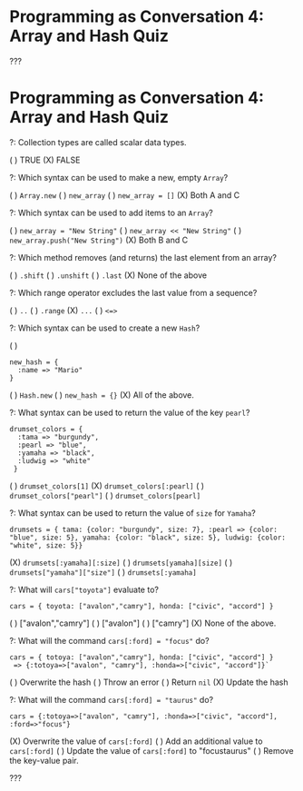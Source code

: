 # Programming as Conversation 4: Array and Hash Quiz

???

# Programming as Conversation 4: Array and Hash Quiz

?: Collection types are called scalar data types.

( ) TRUE
(X) FALSE

?: Which syntax can be used to make a new, empty `Array`?

( ) `Array.new`
( ) `new_array`
( ) `new_array = []`
(X) Both A and C

?: Which syntax can be used to add items to an `Array`?

( ) `new_array = "New String"`
( ) `new_array << "New String"`
( ) `new_array.push("New String")`
(X) Both B and C

?: Which method removes (and returns) the last element from an array?

( ) `.shift`
( ) `.unshift`
( ) `.last`
(X) None of the above

?: Which range operator excludes the last value from a sequence?

( ) `..`
( ) `.range`
(X) `...`
( ) `<=>`

?: Which syntax can be used to create a new `Hash`?

( ) 
```
new_hash = {
  :name => "Mario"
}
```
( ) `Hash.new`
( ) `new_hash = {}`
(X) All of the above.

?: What syntax can be used to return the value of the key `pearl`?

```
drumset_colors = {
  :tama => "burgundy",
  :pearl => "blue",
  :yamaha => "black",
  :ludwig => "white"
 }
```

( ) `drumset_colors[1]`
(X) `drumset_colors[:pearl]`
( ) `drumset_colors["pearl"]`
( ) `drumset_colors[pearl]`

?: What syntax can be used to return the value of `size` for `Yamaha`?

```
drumsets = { tama: {color: "burgundy", size: 7}, :pearl => {color: "blue", size: 5}, yamaha: {color: "black", size: 5}, ludwig: {color: "white", size: 5}}
```

(X) `drumsets[:yamaha][:size]`
( ) `drumsets[yamaha][size]`
( ) `drumsets["yamaha"]["size"]`
( ) `drumsets[:yamaha]`

?: What will `cars["toyota"]` evaluate to?

```
cars = { toyota: ["avalon","camry"], honda: ["civic", "accord"] }
```

( ) ["avalon","camry"]
( ) ["avalon"]
( ) ["camry"]
(X) None of the above.

?: What will the command `cars[:ford] = "focus"` do?

```
cars = { totoya: ["avalon","camry"], honda: ["civic", "accord"] }
 => {:totoya=>["avalon", "camry"], :honda=>["civic", "accord"]}`
```

( ) Overwrite the hash
( ) Throw an error
( ) Return `nil`
(X) Update the hash

?: What will the command `cars[:ford] = "taurus"` do?

```
cars = {:totoya=>["avalon", "camry"], :honda=>["civic", "accord"], :ford=>"focus"}
```

(X) Overwrite the value of `cars[:ford]`
( ) Add an additional value to `cars[:ford]`
( ) Update the value of `cars[:ford]` to "focustaurus"
( ) Remove the key-value pair.

???
